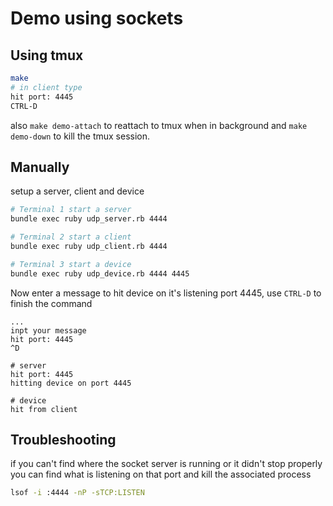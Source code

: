 # Demo using sockets

## Using tmux

```sh
make
# in client type
hit port: 4445
CTRL-D
```

also `make demo-attach` to reattach to tmux when in background and `make
demo-down` to kill the tmux session.

## Manually

setup a server, client and device

```sh
# Terminal 1 start a server
bundle exec ruby udp_server.rb 4444

# Terminal 2 start a client
bundle exec ruby udp_client.rb 4444

# Terminal 3 start a device
bundle exec ruby udp_device.rb 4444 4445
```

Now enter a message to hit device on it's listening port 4445, use `CTRL-D` to
finish the command

```
...
inpt your message
hit port: 4445
^D

# server
hit port: 4445
hitting device on port 4445

# device
hit from client
```

## Troubleshooting

if you can't find where the socket server is running or it didn't stop properly
you can find what is listening on that port and kill the associated process

```sh
lsof -i :4444 -nP -sTCP:LISTEN
```

